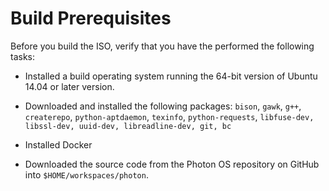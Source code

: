 # Build Prerequisites

Before you build the ISO, verify that you have the performed the following tasks:

* Installed a build operating system running the 64-bit version of Ubuntu 14.04 or later version.

* Downloaded and installed the following packages: `bison`, `gawk`, `g++`, `createrepo`, `python-aptdaemon`, `texinfo`, `python-requests`, `libfuse-dev, libssl-dev, uuid-dev, libreadline-dev, git, bc`

* Installed Docker

* Downloaded the source code from the Photon OS repository on GitHub into `$HOME/workspaces/photon`.


